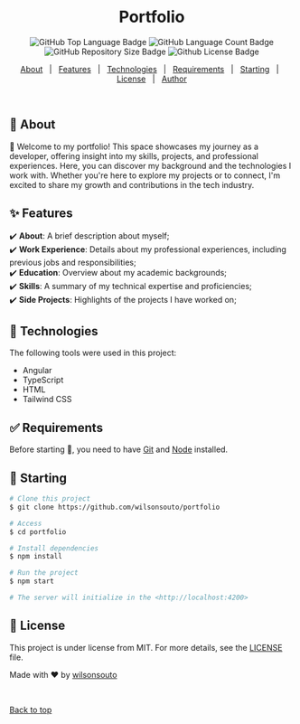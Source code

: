 &#xa0;

<h1 align="center">Portfolio</h1>

<p align="center">

<img alt="GitHub Top Language Badge" src="https://img.shields.io/github/languages/top/wilsonsouto/portfolio?&color=56BEB8"/>

<img alt="GitHub Language Count Badge" src="https://img.shields.io/github/languages/count/wilsonsouto/portfolio?&color=56BEB8"/>

<img alt="GitHub Repository Size Badge" src="https://img.shields.io/github/repo-size/wilsonsouto/portfolio?&color=56BEB8"/>

<img alt="Github License Badge" src="https://img.shields.io/github/license/wilsonsouto/portfolio?color=56BEB8">

</p>

<p align="center">
  <a href="#dart-about">About</a> &#xa0; | &#xa0; 
  <a href="#sparkles-features">Features</a> &#xa0; | &#xa0;
  <a href="#rocket-technologies">Technologies</a> &#xa0; | &#xa0;
  <a href="#white_check_mark-requirements">Requirements</a> &#xa0; | &#xa0;
  <a href="#checkered_flag-starting">Starting</a> &#xa0; | &#xa0;
  <a href="#memo-license">License</a> &#xa0; | &#xa0;
  <a href="https://github.com/wilsonsouto" target="_blank">Author</a>
</p>

<br>

## :dart: About

👋 Welcome to my portfolio! This space showcases my journey as a developer, offering insight into my skills, projects, and professional experiences. Here, you can discover my background and the technologies I work with. Whether you're here to explore my projects or to connect, I'm excited to share my growth and contributions in the tech industry.

## :sparkles: Features

:heavy_check_mark: **About**: A brief description about myself;\
:heavy_check_mark: **Work Experience**: Details about my professional experiences, including previous jobs and responsibilities;\
:heavy_check_mark: **Education**: Overview about my academic backgrounds;\
:heavy_check_mark: **Skills**: A summary of my technical expertise and proficiencies;\
:heavy_check_mark: **Side Projects**: Highlights of the projects I have worked on;

## :rocket: Technologies

The following tools were used in this project:

- Angular
- TypeScript
- HTML
- Tailwind CSS

## :white_check_mark: Requirements

Before starting :checkered_flag:, you need to have [Git](https://git-scm.com) and [Node](https://nodejs.org/en/) installed.

## :checkered_flag: Starting

```bash
# Clone this project
$ git clone https://github.com/wilsonsouto/portfolio

# Access
$ cd portfolio

# Install dependencies
$ npm install

# Run the project
$ npm start

# The server will initialize in the <http://localhost:4200>
```

## :memo: License

This project is under license from MIT. For more details, see the [LICENSE](LICENSE) file.

Made with :heart: by <a href="https://github.com/wilsonsouto" target="_blank">wilsonsouto</a>

&#xa0;

<a href="#top">Back to top</a>
